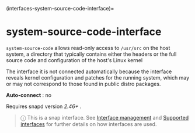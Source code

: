 (interfaces-system-source-code-interface)=
# system-source-code-interface

`system-source-code`  allows read-only access to  `/usr/src`  on the host system, a directory that typically contains either the headers or the full source code and configuration of the host's Linux kernel 

The interface it is not connected automatically because  the interface reveals kernel configuration and patches for the running system, which may or may not correspond to those found in public distro packages.

**Auto-connect** : no

Requires snapd version  *2.46+* .

> ⓘ  This is a snap interface. See [Interface management](/) and [Supported interfaces](/interfaces/index) for further details on how interfaces are used.

